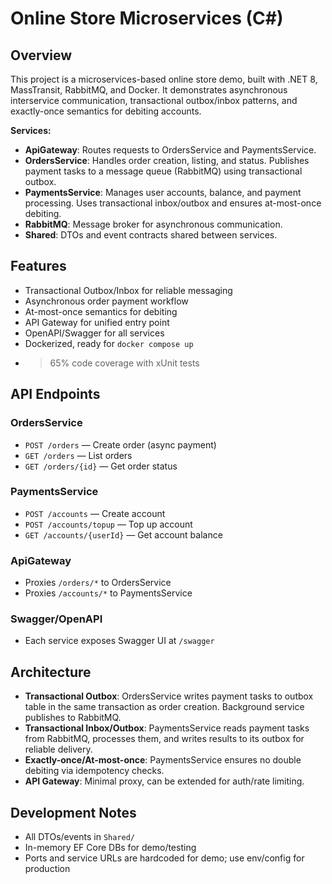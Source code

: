 # Online Store Microservices (C#)

## Overview
This project is a microservices-based online store demo, built with .NET 8, MassTransit, RabbitMQ, and Docker. It demonstrates asynchronous interservice communication, transactional outbox/inbox patterns, and exactly-once semantics for debiting accounts.

**Services:**
- **ApiGateway**: Routes requests to OrdersService and PaymentsService.
- **OrdersService**: Handles order creation, listing, and status. Publishes payment tasks to a message queue (RabbitMQ) using transactional outbox.
- **PaymentsService**: Manages user accounts, balance, and payment processing. Uses transactional inbox/outbox and ensures at-most-once debiting.
- **RabbitMQ**: Message broker for asynchronous communication.
- **Shared**: DTOs and event contracts shared between services.

## Features
- Transactional Outbox/Inbox for reliable messaging
- Asynchronous order payment workflow
- At-most-once semantics for debiting
- API Gateway for unified entry point
- OpenAPI/Swagger for all services
- Dockerized, ready for `docker compose up`
- >65% code coverage with xUnit tests


## API Endpoints
### OrdersService
- `POST /orders` — Create order (async payment)
- `GET /orders` — List orders
- `GET /orders/{id}` — Get order status

### PaymentsService
- `POST /accounts` — Create account
- `POST /accounts/topup` — Top up account
- `GET /accounts/{userId}` — Get account balance

### ApiGateway
- Proxies `/orders/*` to OrdersService
- Proxies `/accounts/*` to PaymentsService

### Swagger/OpenAPI
- Each service exposes Swagger UI at `/swagger`


## Architecture
- **Transactional Outbox**: OrdersService writes payment tasks to outbox table in the same transaction as order creation. Background service publishes to RabbitMQ.
- **Transactional Inbox/Outbox**: PaymentsService reads payment tasks from RabbitMQ, processes them, and writes results to its outbox for reliable delivery.
- **Exactly-once/At-most-once**: PaymentsService ensures no double debiting via idempotency checks.
- **API Gateway**: Minimal proxy, can be extended for auth/rate limiting.

## Development Notes
- All DTOs/events in `Shared/`
- In-memory EF Core DBs for demo/testing
- Ports and service URLs are hardcoded for demo; use env/config for production